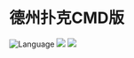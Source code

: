 # 德州扑克CMD版

![](https://img.shields.io/github/languages/top/CuteReimu/texas "Language")
[![](https://img.shields.io/github/actions/workflow/status/CuteReimu/texas/golangci-lint.yml?branch=master)](https://github.com/CuteReimu/texas/actions/workflows/golangci-lint.yml "Analysis")
[![](https://img.shields.io/github/license/CuteReimu/texas)](https://github.com/CuteReimu/texas/blob/master/LICENSE "LICENSE")
